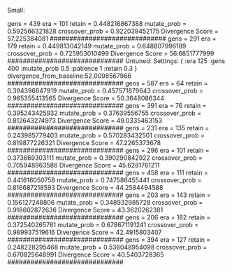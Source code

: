 Small:

gens = 439
era = 101
retain = 0.448216867388
mutate_prob = 0.592566321828
crossover_prob = 0.922039452175
Divergence Score = 57.225384081
##############################
gens = 291
era = 179
retain = 0.449813042149
mutate_prob = 0.648807996189
crossover_prob = 0.725953010499
Divergence Score = 56.6851777999
##############################
Untuned:
Settings: 
{	:era 125
 	:gens 400
 	:mutate_prob 0.5
 	:patience 1
 	:retain 0.3
} divergence_from_baseline:52.0098567966
##############################
gens = 587
era = 64
retain = 0.394396647919
mutate_prob = 0.457571879643
crossover_prob = 0.985355413565
Divergence Score = 50.3648086344
##############################
gens = 391
era = 76
retain = 0.395243425932
mutate_prob = 0.37639556755
crossover_prob = 0.812643274973
Divergence Score = 49.0335463153
##############################
gens = 231
era = 135
retain = 0.243985779403
mutate_prob = 0.570283432501
crossover_prob = 0.819877226321
Divergence Score = 47.2265373678
##############################
gens = 296
era = 101
retain = 0.373669303111
mutate_prob = 0.390290842922
crossover_prob = 0.705948963586
Divergence Score = 45.6281761211
##############################
gens = 458
era = 111
retain = 0.441616050758
mutate_prob = 0.747586455441
crossover_prob = 0.816687218593
Divergence Score = 44.2584494588
##############################
gens = 203
era = 143
retain = 0.156127248806
mutate_prob = 0.348932985728
crossover_prob = 0.918602872636
Divergence Score = 43.3620262381
##############################
gens = 206
era = 182
retain = 0.372540265761
mutate_prob = 0.678671191241
crossover_prob = 0.989937519616
Divergence Score = 42.4915803407
##############################
gens = 394
era = 127
retain = 0.248228295468
mutate_prob = 0.536048954098
crossover_prob = 0.670825648991
Divergence Score = 40.5403728365
##############################

